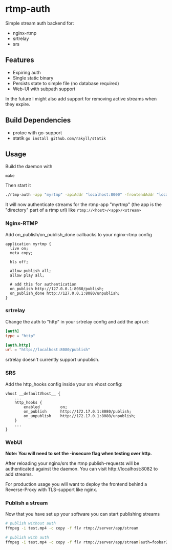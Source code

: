 # rtmp-auth
Simple stream auth backend for:
  - nginx-rtmp
  - srtrelay
  - srs

## Features
  * Expiring auth
  * Single static binary
  * Persists state to simple file (no database required)
  * Web-UI with subpath support

In the future I might also add support for removing active streams when they expire.

## Build Dependencies
  * protoc with go-support
  * statik ```go install github.com/rakyll/statik```

## Usage
Build the daemon with
```
make
```

Then start it
```bash
./rtmp-auth -app "myrtmp" -apiAddr "localhost:8000" -frontendAddr "localhost:8082"
```
It will now authenticate streams for the rtmp-app "myrtmp" (the app is the "directory" part of a rtmp url) like ```rtmp://<host>/<app>/<stream>```

### Nginx-RTMP
Add on_publish/on_publish_done callbacks to your nginx-rtmp config
```nginx
application myrtmp {
  live on;
  meta copy;

  hls off;

  allow publish all;
  allow play all;

  # add this for authentication
  on_publish http://127.0.0.1:8080/publish;
  on_publish_done http://127.0.0.1:8080/unpublish;
}
```

### srtrelay
Change the auth to "http" in your srtrelay config and add the api url:
```toml
[auth]
type = "http"

[auth.http]
url = "http://localhost:8080/publish"
```

srtrelay doesn't currently support unpublish.

### SRS
Add the http_hooks config inside your srs vhost config:
```nginx
vhost __defaultVhost__ {
    ...
    http_hooks {
        enabled         on;
        on_publish      http://172.17.0.1:8080/publish;
        on_unpublish    http://172.17.0.1:8080/unpublish;
    }
    ...
}
```

### WebUI
**Note: You will need to set the -insecure flag when testing over http.**

After reloading your nginx/srs the rtmp publish-requests will be authenticated against the daemon.
You can visit http://localhost:8082 to add streams.

For production usage you will want to deploy the frontend behind a Reverse-Proxy with TLS-support like nginx.

### Publish a stream
Now that you have set up your software you can start publishing streams

```bash
# publish without auth
ffmpeg -i test.mp4 -c copy -f flv rtmp://server/app/stream

# publish with auth
ffmpeg -i test.mp4 -c copy -f flv rtmp://server/app/stream?auth=foobar2342

```

